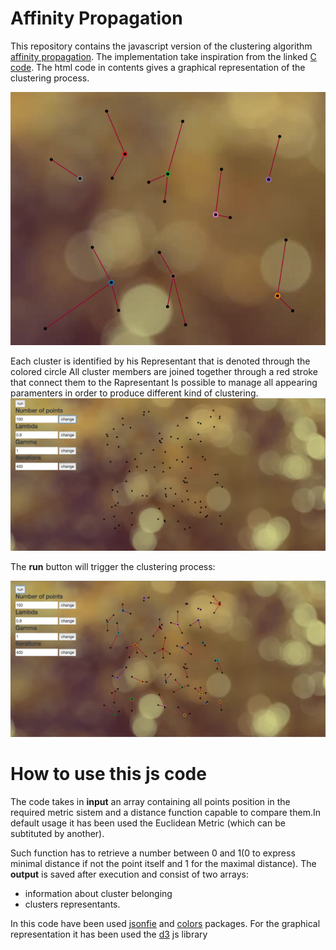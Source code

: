 # Affinity Propagation

This repository contains the javascript version of the clustering algorithm [affinity propagation](https://en.wikipedia.org/wiki/Affinity_propagation).
The implementation take inspiration from the linked [C code](https://github.com/jincheng9/AffinityPropagation/blob/master/affinity_propagation.cpp).
The html code in contents gives a graphical representation of the clustering process.

![](images/points_clustered.png)

Each cluster is identified by his Representant that is denoted through the colored circle All cluster members are joined together through a red stroke that connect them to the Rapresentant 
Is possible to manage all appearing paramenters in order to produce different kind of clustering. 
![](images/100_unclustered.png)

The **run** button will trigger the clustering process:

![](images/100_clustered.png)

# How to use this js code

The code takes in **input** an array containing all points position in the required metric sistem and a distance function capable to compare them.In default usage it has been used the Euclidean Metric (which can be subtituted by another).

 Such function has to retrieve a number between 0 and 1(0 to express minimal distance if not the point itself and 1 for the maximal distance). 
 The **output** is saved after execution and consist of two arrays:
 - information about cluster belonging 
 - clusters representants.

 In this code have been used [jsonfie](https://www.npmjs.com/package/jsonfile) and [colors](https://www.npmjs.com/package/colors) packages.
 For the graphical representation it has been used the [d3](https://d3js.org/) js library